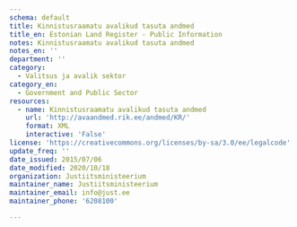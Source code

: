 ```yaml
---
schema: default
title: Kinnistusraamatu avalikud tasuta andmed
title_en: Estonian Land Register - Public Information
notes: Kinnistusraamatu avalikud tasuta andmed
notes_en: ''
department: ''
category:
  - Valitsus ja avalik sektor
category_en:
  - Government and Public Sector
resources:
  - name: Kinnistusraamatu avalikud tasuta andmed
    url: 'http://avaandmed.rik.ee/andmed/KR/'
    format: XML
    interactive: 'False'
license: 'https://creativecommons.org/licenses/by-sa/3.0/ee/legalcode'
update_freq: ''
date_issued: 2015/07/06
date_modified: 2020/10/18
organization: Justiitsministeerium
maintainer_name: Justiitsministeerium
maintainer_email: info@just.ee
maintainer_phone: '6208100'

---
```

